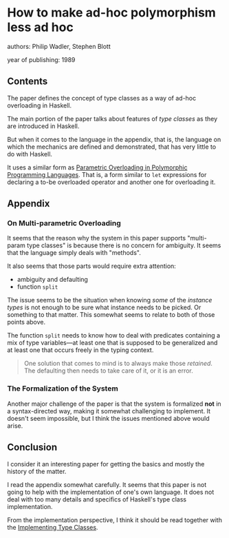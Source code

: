 # How to make ad-hoc polymorphism less ad hoc

authors: Philip Wadler, Stephen Blott

year of publishing: 1989


## Contents
The paper defines the concept of type classes as a way of ad-hoc overloading in Haskell.

The main portion of the paper talks about features of *type classes* as they are introduced in Haskell.

But when it comes to the language in the appendix, that is, the language on which the mechanics are defined and demonstrated, that has very little to do with Haskell.

It uses a similar form as [Parametric Overloading in Polymorphic Programming Languages](./reports/TODO.md).
That is, a form similar to `let` expressions for declaring a to-be overloaded operator and another one for overloading it.


## Appendix

### On Multi-parametric Overloading
It seems that the reason why the system in this paper supports "multi-param type classes" is because there is no concern for ambiguity.
It seems that the language simply deals with "methods".

It also seems that those parts would require extra attention:
- ambiguity and defaulting
- function `split`

The issue seems to be the situation when knowing *some* of the *instance types* is not enough to be sure what instance needs to be picked. Or something to that matter.
This somewhat seems to relate to both of those points above.

The function `split` needs to know how to deal with predicates containing a mix of type variables—at least one that is supposed to be generalized and at least one that occurs freely in the typing context.

> One solution that comes to mind is to always make those *retained*. The defaulting then needs to take care of it, or it is an error.


### The Formalization of the System
Another major challenge of the paper is that the system is formalized **not** in a syntax-directed way, making it somewhat challenging to implement.
It doesn't seem impossible, but I think the issues mentioned above would arise.


## Conclusion
I consider it an interesting paper for getting the basics and mostly the history of the matter.

I read the appendix somewhat carefully. It seems that this paper is not going to help with the implementation of one's own language. It does not deal with too many details and specifics of Haskell's type class implementation.

From the implementation perspective, I think it should be read together with the [Implementing Type Classes](./reports/TODO.md).